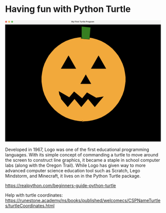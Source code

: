 # Having fun with Python Turtle

![pumpkin](pumpkin.png)

Developed in 1967, Logo was one of the first educational programming languages. With its simple concept of commanding a turtle to move around the screen to construct line graphics, it became a staple in school computer labs (along with the Oregon Trail). While Logo has given way to more advanced computer science education tool such as Scratch, Lego Mindstorm, and Minecraft, it lives on in the Python Turtle package.

https://realpython.com/beginners-guide-python-turtle

Help with turtle coordinates: https://runestone.academy/ns/books/published/welcomecs/CSPNameTurtles/turtleCoordinates.html
